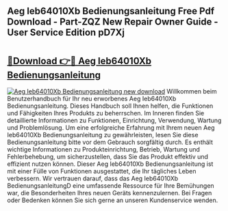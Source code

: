 ## Aeg Ieb64010Xb Bedienungsanleitung Free Pdf Download - Part-ZQZ New Repair Owner Guide - User Service Edition pD7Xj

# <h2><a href="http://df3dycg.blite.top/?on=Aeg+Ieb64010Xb+Bedienungsanleitung">🔗Download 👉🔴 Aeg Ieb64010Xb Bedienungsanleitung</a></h2>

[![Aeg Ieb64010Xb Bedienungsanleitung new download](https://i.imgur.com/lujVjoI.png)](http://df3dycg.blite.top/?on=Aeg+Ieb64010Xb+Bedienungsanleitung)
Willkommen beim Benutzerhandbuch für Ihr neu erworbenes Aeg Ieb64010Xb Bedienungsanleitung. Dieses Handbuch soll Ihnen helfen, die Funktionen und Fähigkeiten Ihres Produkts zu beherrschen. Im Inneren finden Sie detaillierte Informationen zu Funktionen, Einrichtung, Verwendung, Wartung und Problemlösung. Um eine erfolgreiche Erfahrung mit Ihrem neuen Aeg Ieb64010Xb Bedienungsanleitung zu gewährleisten, lesen Sie diese Bedienungsanleitung bitte vor dem Gebrauch sorgfältig durch. Es enthält wichtige Informationen zu Produkteinrichtung, Betrieb, Wartung und Fehlerbehebung, um sicherzustellen, dass Sie das Produkt effektiv und effizient nutzen können. Dieser Aeg Ieb64010Xb Bedienungsanleitung ist mit einer Fülle von Funktionen ausgestattet, die Ihr tägliches Leben verbessern. Wir vertrauen darauf, dass das Aeg Ieb64010Xb BedienungsanleitungD eine umfassende Ressource für Ihre Bemühungen war, die Besonderheiten Ihres neuen Geräts kennenzulernen. Bei Fragen oder Bedenken können Sie sich gerne an unseren Kundenservice wenden.
